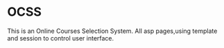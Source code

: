 # OCSS
This is an Online Courses Selection System.
All asp pages,using template and session to control user interface.
